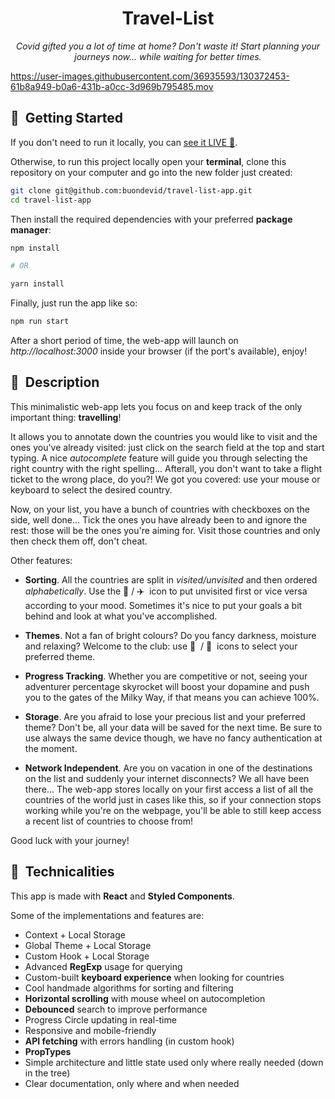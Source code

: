 <h1 align='center'> Travel-List </h1>

<p align='center'><em>Covid gifted you a lot of time at home? Don't waste it! Start planning your journeys now... while waiting for better times.</em></p>

https://user-images.githubusercontent.com/36935593/130372453-61b8a949-b0a6-431b-a0cc-3d969b795485.mov



## 🏁&nbsp; Getting Started

If you don't need to run it locally, you can [see it LIVE 🔗](https://buondevid.github.io/travel-list-app/).

Otherwise, to run this project locally open your __terminal__, clone this repository on your computer and go into the new folder just created:

```zsh
git clone git@github.com:buondevid/travel-list-app.git
cd travel-list-app
```

Then install the required dependencies with your preferred __package manager__:

```zsh
npm install

# OR

yarn install
```

Finally, just run the app like so:

```zsh
npm run start
```

After a short period of time, the web-app will launch on _http://localhost:3000_ inside your browser (if the port's available), enjoy!

## 🚀&nbsp; Description
This minimalistic web-app lets you focus on and keep track of the only important thing: __travelling__!

It allows you to annotate down the countries you would like to visit and the ones you've already visited: just click on the search field at the top and start typing. A nice _autocomplete_ feature will guide you through selecting the right country with the right spelling... Afterall, you don't want to take a flight ticket to the wrong place, do you?! We got you covered: use your mouse or keyboard to select the desired country.

Now, on your list, you have a bunch of countries with checkboxes on the side, well done... Tick the ones you have already been to and ignore the rest: those will be the ones you're aiming for. Visit those countries and only then check them off, don't cheat.

Other features:
- __Sorting__. All the countries are split in _visited/unvisited_ and then ordered _alphabetically_. Use the 📍 / ✈️&nbsp; icon to put unvisited first or vice versa according to your mood. Sometimes it's nice to put your goals a bit behind and look at what you've accomplished.

- __Themes__. Not a fan of bright colours? Do you fancy darkness, moisture and relaxing? Welcome to the club: use 🌙 &nbsp;/ 🔆&nbsp; icons to select your preferred theme.

- __Progress Tracking__. Whether you are competitive or not, seeing your adventurer percentage skyrocket will boost your dopamine and push you to the gates of the Milky Way, if that means you can achieve 100%.

- __Storage__. Are you afraid to lose your precious list and your preferred theme? Don't be, all your data will be saved for the next time. Be sure to use always the same device though, we have no fancy authentication at the moment.

- __Network Independent__. Are you on vacation in one of the destinations on the list and suddenly your internet disconnects? We all have been there... The web-app stores locally on your first access a list of all the countries of the world just in cases like this, so if your connection stops working while you're on the webpage, you'll be able to still keep access a recent list of countries to choose from!

Good luck with your journey!

## 📡&nbsp; Technicalities

This app is made with __React__ and __Styled Components__.

Some of the implementations and features are:
- Context + Local Storage
- Global Theme + Local Storage
- Custom Hook + Local Storage
- Advanced **RegExp** usage for querying
- Custom-built **keyboard experience** when looking for countries
- Cool handmade algorithms for sorting and filtering
- **Horizontal scrolling** with mouse wheel on autocompletion
- **Debounced** search to improve performance
- Progress Circle updating in real-time
- Responsive and mobile-friendly
- **API fetching** with errors handling (in custom hook)
- **PropTypes**
- Simple architecture and little state used only where really needed (down in the tree)
- Clear documentation, only where and when needed
